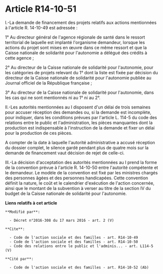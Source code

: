 # Article R14-10-51

I.-La demande de financement des projets relatifs aux actions mentionnées à l'article R. 14-10-49 est adressée : 

1° Au directeur général de l'agence régionale de santé dans le ressort territorial de laquelle est implanté l'organisme
demandeur, lorsque les actions du projet sont mises en œuvre dans ce même ressort et que la Caisse nationale de solidarité
pour l'autonomie a délégué des crédits à cette agence ; 

2° Au directeur de la Caisse nationale de solidarité pour l'autonomie, pour les catégories de projets relevant du 1° dont la
liste est fixée par décision du directeur de la Caisse nationale de solidarité pour l'autonomie publiée au Journal officiel
de la République française ; 

3° Au directeur de la Caisse nationale de solidarité pour l'autonomie, dans les cas qui ne sont mentionnés ni au 1° ni au
2°. 

II.-Les autorités mentionnées au I disposent d'un délai de trois semaines pour accuser réception des demandes ou, si la
demande est incomplète, pour indiquer, dans les conditions prévues par l'article L. 114-5 du code des relations entre le
public et l'administration, les pièces manquantes dont la production est indispensable à l'instruction de la demande et fixer
un délai pour la production de ces pièces. 

A compter de la date à laquelle l'autorité administrative a accusé réception du dossier complet, le silence gardé pendant
plus de quatre mois sur la demande de financement vaut décision de rejet de celle-ci. 

III.-La décision d'acceptation des autorités mentionnées au I prend la forme de la convention prévue à l'article R. 14-10-50
entre l'autorité compétente et le demandeur. Le modèle de la convention est fixé par les ministres chargés des personnes
âgées et des personnes handicapées. Cette convention définit la nature, le coût et le calendrier d'exécution de l'action
concernée, ainsi que le montant de la subvention à verser au titre de la section IV du budget de la Caisse nationale de
solidarité pour l'autonomie.

**Liens relatifs à cet article**

	**Modifié par**:

	  - Décret n°2016-308 du 17 mars 2016 - art. 2 (V)

	**Cite**:

	  - Code de l'action sociale et des familles - art. R14-10-49
	  - Code de l'action sociale et des familles - art. R14-10-50
	  - Code des relations entre le public et l'adminis... - art. L114-5 (V)

	**Cité par**:

	  - Code de l'action sociale et des familles - art. R14-10-52 (Ab)
